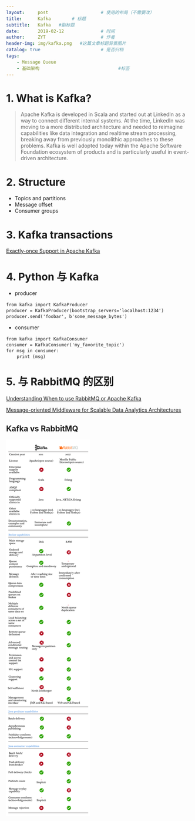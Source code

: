 ```yaml
---
layout:     post                    # 使用的布局（不需要改）
title:      Kafka        # 标题 
subtitle:   Kafka   #副标题
date:       2019-02-12              # 时间
author:     ZYT                     # 作者
header-img: img/kafka.png   #这篇文章标题背景图片
catalog: true                       # 是否归档
tags:
    - Message Queue
    - 基础架构                              #标签 
---
```


# 1. What is Kafka?

> Apache Kafka is developed in Scala and started out at LinkedIn as a way to connect different internal systems. At the time, LinkedIn was moving to a more distributed architecture and needed to reimagine capabilities like data integration and realtime stream processing, breaking away from previously monolithic approaches to these problems. Kafka is well adopted today within the Apache Software Foundation ecosystem of products and is particularly useful in event-driven architecture. 

# 2. Structure

- Topics and partitions
- Message offset
- Consumer groups

# 3. Kafka transactions

[Exactly-once Support in Apache Kafka](https://medium.com/@jaykreps/exactly-once-support-in-apache-kafka-55e1fdd0a35f)

# 4. Python 与 Kafka

- producer

```
from kafka import KafkaProducer
producer = KafkaProducer(bootstrap_servers='localhost:1234')
producer.send('foobar', b'some_message_bytes')
```

- consumer

```
from kafka import KafkaConsumer
consumer = KafkaConsumer('my_favorite_topic')
for msg in consumer:
    print (msg)
```

# 5. 与 RabbitMQ 的区别

[Understanding When to use RabbitMQ or Apache Kafka](https://content.pivotal.io/blog/understanding-when-to-use-rabbitmq-or-apache-kafka)

[Message-oriented Middleware for Scalable Data Analytics Architectures](http://kth.diva-portal.org/smash/get/diva2:813137/FULLTEXT01.pdf)

## Kafka vs RabbitMQ

![Kafka vs RabbitMQ](/img/kafkavsrabbitmq.png)
